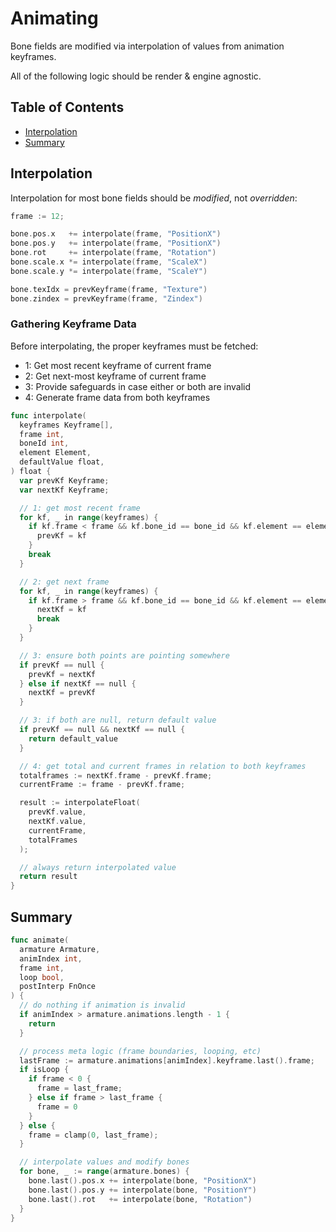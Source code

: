 # Animating

Bone fields are modified via interpolation of values from animation keyframes.

All of the following logic should be render & engine agnostic.

## Table of Contents

- [Interpolation](#interpolation)
- [Summary](#summary)

## Interpolation

Interpolation for most bone fields should be _modified_, not _overridden_:

```go
frame := 12;

bone.pos.x   += interpolate(frame, "PositionX")
bone.pos.y   += interpolate(frame, "PositionX")
bone.rot     += interpolate(frame, "Rotation")
bone.scale.x *= interpolate(frame, "ScaleX")
bone.scale.y *= interpolate(frame, "ScaleY")

bone.texIdx = prevKeyframe(frame, "Texture")
bone.zindex = prevKeyframe(frame, "Zindex")
```

### Gathering Keyframe Data

Before interpolating, the proper keyframes must be fetched:

- 1: Get most recent keyframe of current frame
- 2: Get next-most keyframe of current frame
- 3: Provide safeguards in case either or both are invalid
- 4: Generate frame data from both keyframes

```go
func interpolate(
  keyframes Keyframe[],
  frame int,
  boneId int,
  element Element,
  defaultValue float,
) float {
  var prevKf Keyframe;
  var nextKf Keyframe;

  // 1: get most recent frame
  for kf, _ in range(keyframes) {
    if kf.frame < frame && kf.bone_id == bone_id && kf.element == element {
      prevKf = kf
    }
    break
  }

  // 2: get next frame
  for kf, _ in range(keyframes) {
    if kf.frame > frame && kf.bone_id == bone_id && kf.element == element {
      nextKf = kf
      break
    }
  }

  // 3: ensure both points are pointing somewhere
  if prevKf == null {
    prevKf = nextKf
  } else if nextKf == null {
    nextKf = prevKf
  }

  // 3: if both are null, return default value
  if prevKf == null && nextKf == null {
    return default_value
  }

  // 4: get total and current frames in relation to both keyframes
  totalframes := nextKf.frame - prevKf.frame;
  currentFrame := frame - prevKf.frame;

  result := interpolateFloat(
    prevKf.value,
    nextKf.value,
    currentFrame,
    totalFrames
  );

  // always return interpolated value
  return result
}
```

## Summary

```go
func animate(
  armature Armature,
  animIndex int,
  frame int,
  loop bool,
  postInterp FnOnce
) {
  // do nothing if animation is invalid
  if animIndex > armature.animations.length - 1 {
    return
  }

  // process meta logic (frame boundaries, looping, etc)
  lastFrame := armature.animations[animIndex].keyframe.last().frame;
  if isLoop {
    if frame < 0 {
      frame = last_frame;
    } else if frame > last_frame {
      frame = 0
    }
  } else {
    frame = clamp(0, last_frame);
  }

  // interpolate values and modify bones
  for bone, _ := range(armature.bones) {
    bone.last().pos.x += interpolate(bone, "PositionX")
    bone.last().pos.y += interpolate(bone, "PositionY")
    bone.last().rot   += interpolate(bone, "Rotation")
  }
}
```
